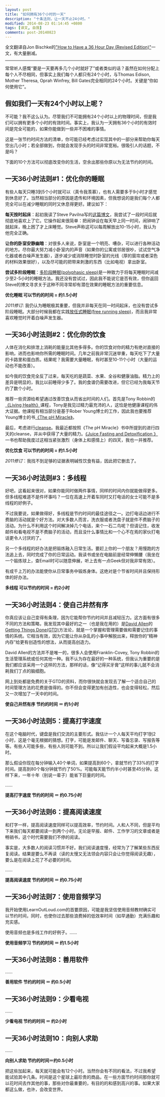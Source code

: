 ```yaml
---
layout: post
title: "如何拥有36个小时的一天"
description: "十条法则，让一天不止24小时。"
modified: 2014-08-23 01:14:45 +0800
tags: [译文, 自我]
comments: post-20140823
---
```


全文翻译自Jon Bischke的["How to Have a 36 Hour Day (Revised Edition)"](http://jonbischke.com/2011/07/16/how-to-have-a-36-hour-day-revised-edition/)一文，有大量删减。

---

常常听人感慨“要是一天要再多几个小时就好了”或者类似的话？虽然在如何分配上每个人不尽相同，但事实上我们每个人都只有24个小时，与Thomas Edison, Mother Theresa, Oprah Winfrey, Bill Gates完全相同的24个小时。关键是“你如何使用它”。

## 假如我们一天有24个小时以上呢？

不可能？我不这么认为。尽管我们不可能拥有24个小时以上的物理时间，但是我们可以拥有更多个小时的有效时间。事实上，我认为一天拥有36个小时的有效时间是完全可能的，如果你能做到一些并不困难的事情。

这是一张节约时间方法的清单，你可能已经考虑过实现其中的一部分来帮助你每天空出几小时；若全部做到，你就会发现手头的时间非常宽裕。很吸引人的话题，不是吗？

下面的10个方法可以彻底改变你的生活，空余出那些你原以为无法节约的时间。

## 一天36小时法则#1：优化你的睡眠

有些人每天只睡3到5个小时就可以（真令我羡慕），也有人需要多于9小时才感觉到休息好了。当然相当部分的原因是遗传和环境因素，但我想说的是我们每个人都完全可以在减少睡眠的同时又休息得更好。建议如下：

**每天按时起床**：起初我读了Steve Pavilna写的[这篇博文](http://www.stevepavlina.com/blog/2005/05/how-to-become-an-early-riser/)，我尝试了一段时间后就彻底地喜欢上了它。它操作起来很简单：把闹钟设在每天早上同一时间，闹钟响了就起床，晚上困了才上床睡觉。Steve声称这可以每周解放出10-15小时，我认为他完全正确。

**让你的卧室安静幽暗**：对很多人来说，卧室是一个明亮、嘈杂，可以进行各种活动的地方。尽你最大努力减小卧室内的声音（如果你的公寓或邻居很吵，试试空气净化器或者白噪声发生器），逐步减少或消除睡觉时卧室的光线（厚的窗帘或者深色的材料效果很好），以及尽可能的把带来刺激的东西（比如电视）拿出卧室。

**尝试多阶段睡眠**：[多阶段睡眠(polyphasic sleep)](http://en.wikipedia.org/wiki/Polyphasic_sleep)是一种致力于将每天睡眠时间减少至2-5小时的睡眠方法。我还没有尝试过，因此我不能说它是否有效，但你返回Steve的博文寻求关于这种不同寻常却有潜在效果的睡眠方法的重要信息。

**优化睡眠 可以节约的时间 = 约1.5小时**

*2011修订*: 我仍认为睡眠极其重要，但我并非每天在同一时间起床，也没有尝试多阶段睡眠。大部分时候我都在实践[放任式睡眠(free running sleep)](http://en.wikipedia.org/wiki/Free-running_sleep)，而且我非常喜欢睡觉时开着白噪声发生器。

## 一天36小时法则#2：优化你的饮食

人体在消化和排泄上消耗的能量比其他多得多。你的饮食对你的精力有绝对直接的影响，进而也影响你所需的睡眠时间。几年之前我非常沉迷举重，每天吃下了大量的卡路里和蛋白质。结果呢？我需要大量睡眠，有时甚至10-11个小时（大量的运动也不能改善）。

如今我的饮食完全反了过来，每天吃的是蔬菜、水果、全谷和健康油脂。精力上的差异是明显的，我比以前睡得少多了。我的食谱仍需要改进，但它已经为我每天节约了数个小时。

推荐一些资源给希望通过改善饮食从而省出时间的人们。首先是Tony Robbin的[《Living Health》](http://www.learnoutloud.com/Catalog/Self-Development/Diet-and-Nutrition/Living-Health/4485)课程，Tony是我见过精力最充沛的人，这恰是他健康课程的伟大证据。他课程有相当部分是基于Rober Young博士的工作，因此我也要推荐Young博士的书[《The pH Miracle》](http://www.amazon.com/gp/product/044669049X)。

最后，考虑进行[cleanse](http://web.archive.org/web/20090210090643/http://en.wikipedia.org/wiki/Body_cleansing)。我最近都按照《The pH Miracle》书中所提到的进行四天的cleanse，并从中获得了大量的精力。[《Juice Fasting and Detoxification 》](http://web.archive.org/web/20090210090643/http://www.amazon.com/gp/product/1878736655)一书也帮助我度过这相当紧张激烈（身体上和感情上）的四天，我也一并推荐。

**优化饮食 可以节约的时间 = 约1.5小时**

*2011修订*：我找不到足够的证据表明碱性饮食有益，因此把它删去了。

## 一天36小时法则#3：多线程

好吧，这看起来很对，如果你能同时做两件事情，同样的时间内你就能做得更多。但多线程难道不是件坏事吗？一位在高速上开着车同时又打电话的女士可能不是多线程的好例子。

不过我要说，如果做得好，多线程是节约时间的最佳途径之一。边打电话边进行不费脑的活动就是个好方法。对大多数人而言，洗衣服或者洗盘子就是件不费脑子的活动。为什么不利用这个时间解决掉几个电话，来个一石二鸟呢？但请记住，收发邮件和看电视不是不费脑子的活动，而且没什么事情比和一个心不在焉的家伙打电话更令人讨厌的了。

另一个多线程的好办法是把锻炼融入日常生活。要赶上你的一个朋友？用慢跑的方法追上去，同时完成了你的日常运动。我读书或坐在电脑前是经常伸懒腰（我坐在一个锻炼球上，查Email时可以随意伸展，听上去有一点Geek但对我非常有效）。

有成千上万的办法能使你从日常事务中锻炼身体。这绝对是个节省时间并且保持形体的好办法。

**多线程 可以节约的时间 = 约2小时**

## 一天36小时法则4：使自己井然有序

你真应该让自己变得有条理，因为它能帮你节约时间并且减轻压力。这方面有很多不同的方法和策略，我发现其中最好的之一（也是我在用的）是[David Allen](http://www.davidco.com/)的[Getting Things Done(GTD)](http://en.wikipedia.org/wiki/Gtd)方法论，就是一个掌握和管理需要做和需要记住的事情的系统。它相当有效，因为它能让你从杂乱的小事中解脱出来，释放你的“精神内存”给更有创造性的想法，从而提高创造力。

David Allen的方法并不是唯一的，很多人会使用Franklin-Covey, Tony Robbin的生活管理系统或任何其他一种。我不认为存在最好的一种系统，但我认为重要的是我们都应该采用一个这样的方法，那样的话，像“记得买牙膏”这样的事儿就不会消耗我们丁点的脑细胞。

网上到处都是免费的关于GTD的资料，而你很快就会发现去了解一个适合自己的时间管理方法的花费是值得的。你不但会变得更加有创造性，也会变得轻松，然后又一次增加了一天中的时间。

**使自己井然有序 节约的时间 ＝ 约1小时**

## 一天36小时法则5：提高打字速度

在这个电脑时代，键盘是我们交流的主要形式。我估计一个人每天平均打字1到2小时，这是个毫无根据的猜想。打字，可能是发邮件、聊天、写备忘录、写报告等等。有些人可能多些，有些人则可能不到。所以让我们假设平均起来大概是1.5小时。

那么假设你现在每分钟输入40个单词，如果提高到60个，拿就节约了33%的打字时间。提高到80个每分钟就节约了50%。可能每天能节约半小时甚至45分钟。这样下来，一年十年（别说一辈子）能省下巨量的时间。

……

**提高打字速度 节约的时间 ＝ 约0.75小时**

## 一天36小时法则6：提高阅读速度

和打字一样，提高阅读速度同样可以提高效率，节约时间。人和人不同，但是平均下来我们每天都要阅读一到两个小时。无论是早报、邮件、工作学习的文章或者是畅销书，这个时代需要我们不停的阅读。

事实是，大多数人的阅读习惯并不好。我们阅读速度慢，经常为了了解某些东西反复阅读。结果是要么不再读（读的太慢又无法领会内容只会让你觉得阅读无趣），要么是在阅读上花了不必要的时间。

……

**提高阅读速度 节约的时间 ＝ 约0.75小时**

## 一天36小时法则7：使用音频学习

我开始使用LearnOutLoud.com的首要原因，可能是我坚信使用音频教材确实可以节约时间，同时，也使你过去那些浪费掉的低效率时间（如早通勤）充满乐趣和充实感。

使用音频也是多线工作的好例子。……

**使用音频学习 节约的时间 ＝ 约1.5小时**

## 一天36小时法则8：善用软件

……

**善用软件 节约的时间 ＝ 约0.5小时**

## 一天36小时法则9：少看电视

……

**少看电视 节约的时间 ＝ 约2小时**

## 一天36小时法则10：向别人求助

……

**向别人求助 节约的时间＝约0.5小时**

把这些加起来，每天就可能会有12个小时。当然你会有不同的看法，不过我希望能试验其中几条。时间是这个星球上最珍贵的商品，在一些方面节约时间那你就可以花时间去作其他的事，那些对你最重要的，有目的的和感到高兴的事。如果大家都这么做，也许，会改变世界。

